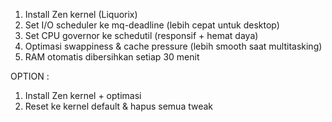 1. Install Zen kernel (Liquorix)
2. Set I/O scheduler ke mq-deadline (lebih cepat untuk desktop)
3. Set CPU governor ke schedutil (responsif + hemat daya)
4. Optimasi swappiness & cache pressure (lebih smooth saat multitasking)
5. RAM otomatis dibersihkan setiap 30 menit

OPTION :
  1. Install Zen kernel + optimasi
  2. Reset ke kernel default & hapus semua tweak
